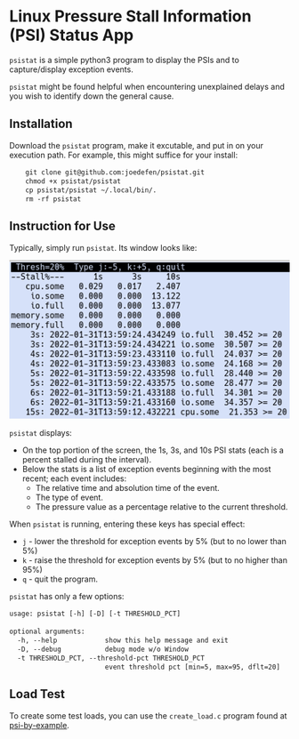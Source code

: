 # Linux Pressure Stall Information (PSI) Status App
`psistat` is a simple python3 program to display the PSIs and to capture/display exception events.

`psistat` might be found helpful when encountering unexplained delays and you wish to identify down the general cause.

## Installation
Download the `psistat` program, make it excutable, and put in on your execution path.
For example, this might suffice for your install:
```
    git clone git@github.com:joedefen/psistat.git
    chmod +x psistat/psistat
    cp psistat/psistat ~/.local/bin/.
    rm -rf psistat
```

## Instruction for Use
Typically, simply run `psistat`.  Its window looks like:

![psistat-screenshot](images/psistat-screenshot.png)

`psistat` displays:
* On the top portion of the screen, the 1s, 3s, and 10s PSI stats (each is a percent stalled during the interval).
* Below the stats is a list of exception events beginning with the most recent;
  each event includes:
  * The relative time and absolution time of the event.
  * The type of event.
  * The pressure value as a percentage relative to the current threshold.


When `psistat` is running, entering these keys has special effect:
* `j` - lower the threshold for exception events by 5% (but to no lower than 5%)
* `k` - raise the threshold for exception events by 5% (but to no higher than 95%)
* `q` - quit the program.


`psistat` has only a few options:
```
usage: psistat [-h] [-D] [-t THRESHOLD_PCT]

optional arguments:
  -h, --help            show this help message and exit
  -D, --debug           debug mode w/o Window
  -t THRESHOLD_PCT, --threshold-pct THRESHOLD_PCT
                        event threshold pct [min=5, max=95, dflt=20]
```

## Load Test
To create some test loads, you can use the `create_load.c` program found at
[psi-by-example](https://github.com/shuveb/psi-by-example).

